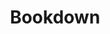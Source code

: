 ---
objectid: bookdown
objecttype: framework
title: Bookdown
objectlink: 'https://bookdown.org/'
github-repo: 'https://github.com/rstudio/bookdown'
documentation: 'http://bookdown.org/yihui/bookdown/'
description: 'The bookdown package is an open-source R package that facilitates writing books and long-form articles/reports with R Markdown.'
category: 'Digital Publishing'
technologies: 'R Markdown; Knitr; TinyTeX; Pandoc;'
software-requirements: 'R; R Studio; Terminal; command-prompt'
people:
  - name: Yihui Xie 
    github: yihui
images:
- filelocation: https://bookdown.org/yihui/bookdown/images/logo.png
  caption: Bookdown logo
---